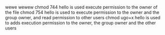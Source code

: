 wewe
wewew
chmod 744 hello is used execute permission to the owner of the file
chmod 754 hello is used to  execute permission to the owner and the group owner, and read permission to other users
chmod ugo+x hello is used to adds execution permission to the owner, the group owner and the other users

